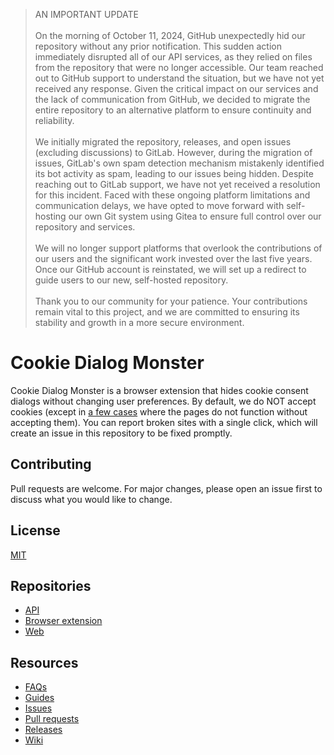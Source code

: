 > AN IMPORTANT UPDATE
> <br><br>
> On the morning of October 11, 2024, GitHub unexpectedly hid our repository without any prior notification. This sudden action immediately disrupted all of our API services, as they relied on files from the repository that were no longer accessible. Our team reached out to GitHub support to understand the situation, but we have not yet received any response. Given the critical impact on our services and the lack of communication from GitHub, we decided to migrate the entire repository to an alternative platform to ensure continuity and reliability.
> <br><br>
> We initially migrated the repository, releases, and open issues (excluding discussions) to GitLab. However, during the migration of issues, GitLab's own spam detection mechanism mistakenly identified its bot activity as spam, leading to our issues being hidden. Despite reaching out to GitLab support, we have not yet received a resolution for this incident. Faced with these ongoing platform limitations and communication delays, we have opted to move forward with self-hosting our own Git system using Gitea to ensure full control over our repository and services.
> <br><br>
> We will no longer support platforms that overlook the contributions of our users and the significant work invested over the last five years. Once our GitHub account is reinstated, we will set up a redirect to guide users to our new, self-hosted repository.
> <br><br>
> Thank you to our community for your patience. Your contributions remain vital to this project, and we are committed to ensuring its stability and growth in a more secure environment.

# Cookie Dialog Monster

Cookie Dialog Monster is a browser extension that hides cookie consent dialogs without changing user preferences. By default, we do NOT accept cookies (except in [a few cases](https://git.wanhose.dev/wanhose/cookie-dialog-monster/src/branch/main/database.json#L248) where the pages do not function without accepting them). You can report broken sites with a single click, which will create an issue in this repository to be fixed promptly.

## Contributing

Pull requests are welcome. For major changes, please open an issue first to discuss what you would like to change.

## License

[MIT](https://choosealicense.com/licenses/mit/)

## Repositories

- [API](/wanhose/cookie-dialog-monster/src/branch/main/packages/api)
- [Browser extension](/wanhose/cookie-dialog-monster/src/branch/main/packages/browser-extension)
- [Web](/wanhose/cookie-dialog-monster/src/branch/main/packages/web)

## Resources

- [FAQs](https://git.wanhose.dev/wanhose/cookie-dialog-monster/wiki/Welcome#faqs)
- [Guides](https://git.wanhose.dev/wanhose/cookie-dialog-monster/wiki/Welcome#guides)
- [Issues](https://git.wanhose.dev/wanhose/cookie-dialog-monster/issues)
- [Pull requests](https://git.wanhose.dev/wanhose/cookie-dialog-monster/pulls)
- [Releases](https://git.wanhose.dev/wanhose/cookie-dialog-monster/releases)
- [Wiki](https://git.wanhose.dev/wanhose/cookie-dialog-monster/wiki/Welcome)
